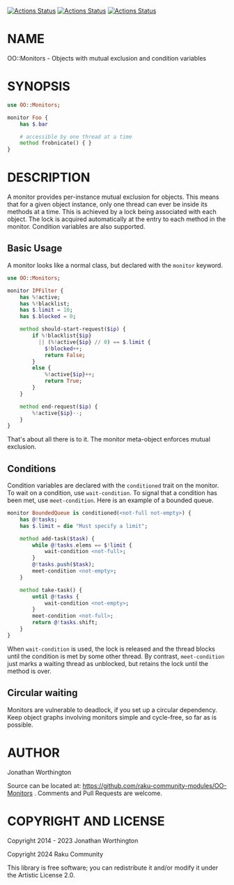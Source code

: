 [![Actions Status](https://github.com/raku-community-modules/OO-Monitors/actions/workflows/linux.yml/badge.svg)](https://github.com/raku-community-modules/OO-Monitors/actions) [![Actions Status](https://github.com/raku-community-modules/OO-Monitors/actions/workflows/macos.yml/badge.svg)](https://github.com/raku-community-modules/OO-Monitors/actions) [![Actions Status](https://github.com/raku-community-modules/OO-Monitors/actions/workflows/windows.yml/badge.svg)](https://github.com/raku-community-modules/OO-Monitors/actions)

NAME
====

OO::Monitors - Objects with mutual exclusion and condition variables

SYNOPSIS
========

```raku
use OO::Monitors;

monitor Foo {
    has $.bar

    # accessible by one thread at a time
    method frobnicate() { }
}
```

DESCRIPTION
===========

A monitor provides per-instance mutual exclusion for objects. This means that for a given object instance, only one thread can ever be inside its methods at a time. This is achieved by a lock being associated with each object. The lock is acquired automatically at the entry to each method in the monitor. Condition variables are also supported.

Basic Usage
-----------

A monitor looks like a normal class, but declared with the `monitor` keyword.

```raku
use OO::Monitors;

monitor IPFilter {
    has %!active;
    has %!blacklist;
    has $.limit = 10;
    has $.blocked = 0;

    method should-start-request($ip) {
        if %!blacklist{$ip}
          || (%!active{$ip} // 0) == $.limit {
            $!blocked++;
            return False;
        }
        else {
            %!active{$ip}++;
            return True;
        }
    }

    method end-request($ip) {
        %!active{$ip}--;
    }
}
```

That's about all there is to it. The monitor meta-object enforces mutual exclusion.

Conditions
----------

Condition variables are declared with the `conditioned` trait on the monitor. To wait on a condition, use `wait-condition`. To signal that a condition has been met, use `meet-condition`. Here is an example of a bounded queue.

```raku
monitor BoundedQueue is conditioned(<not-full not-empty>) {
    has @!tasks;
    has $.limit = die "Must specify a limit";

    method add-task($task) {
        while @!tasks.elems == $!limit {
            wait-condition <not-full>;
        }
        @!tasks.push($task);
        meet-condition <not-empty>;
    }

    method take-task() {
        until @!tasks {
            wait-condition <not-empty>;
        }
        meet-condition <not-full>;
        return @!tasks.shift;
    }
}
```

When `wait-condition` is used, the lock is released and the thread blocks until the condition is met by some other thread. By contrast, `meet-condition` just marks a waiting thread as unblocked, but retains the lock until the method is over.

Circular waiting
----------------

Monitors are vulnerable to deadlock, if you set up a circular dependency. Keep object graphs involving monitors simple and cycle-free, so far as is possible.

AUTHOR
======

Jonathan Worthington

Source can be located at: https://github.com/raku-community-modules/OO-Monitors . Comments and Pull Requests are welcome.

COPYRIGHT AND LICENSE
=====================

Copyright 2014 - 2023 Jonathan Worthington

Copyright 2024 Raku Community

This library is free software; you can redistribute it and/or modify it under the Artistic License 2.0.

